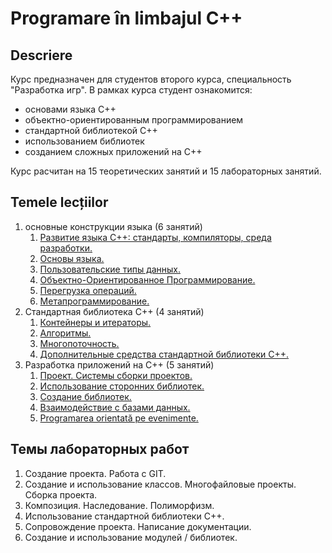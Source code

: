 # Programare în limbajul С++

## Descriere

Курс предназначен для студентов второго курса, специальность "Разработка игр". В рамках курса студент ознакомится:

 * основами языка С++
 * объектно-ориентированным программированием
 * стандартной библиотекой С++
 * использованием библиотек
 * созданием сложных приложений на С++

Курс расчитан на 15 теоретических занятий и 15 лабораторных занятий.

## Temele lecțiilor

1. основные конструкции языка (6 занятий)
   1. [Развитие языка С++: стандарты, компиляторы, среда разработки.](./ro/11_intro.md)
   2. [Основы языка.](./ro/12_basics.md)
   3. [Пользовательские типы данных.](./ro/13_classes.md)
   4. [Объектно-Ориентированное Программирование.](./ro/14_oop.md)
   5. [Перегрузка операций.](./ro/15_operations.md)
   6. [Метапрограммирование.](./ro/16_metaprogramming.md)
2. Стандартная библиотека С++ (4 занятий)
   1. [Контейнеры и итераторы.](./ro/21_containers.md)
   2. [Алгоритмы.](./ro/22_algorithms.md)
   3. [Многопоточность.](./ro/23_threads.md)
   4. [Дополнительные средства стандартной библиотеки С++.](./ro/24_in_plus.md)
3. Разработка приложений на С++ (5 занятий)
   1. [Проект. Системы сборки проектов.](./ro/31_projects.md)
   2. [Использование сторонних библиотек.](./ro/32_lib_usage.md)
   3. [Создание библиотек.](./ro/33_lib_dev.md)
   4. [Взаимодействие с базами данных.](./ro/34_db.md)
   5. [Programarea orientată pe evenimente.](./ro/35_event_driven.md)

## Темы лабораторных работ

1. Cоздание проекта. Работа с GIT.
2. Создание и использование классов. Многофайловые проекты. Сборка проекта.
3. Композиция. Наследование. Полиморфизм.
4. Использование стандартной библиотеки С++.
5. Сопровождение проекта. Написание документации.
6. Создание и использование модулей / библиотек.
